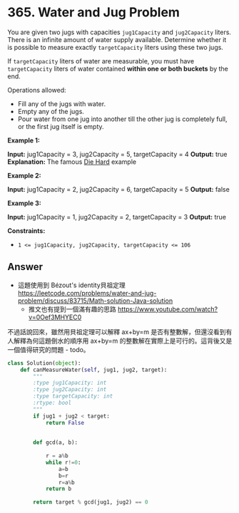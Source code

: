 # 365. Water and Jug Problem
You are given two jugs with capacities `jug1Capacity` and `jug2Capacity` liters. There is an infinite amount of water supply available. Determine whether it is possible to measure exactly `targetCapacity` liters using these two jugs.

If `targetCapacity` liters of water are measurable, you must have `targetCapacity` liters of water contained **within one or both buckets** by the end.

Operations allowed:

-   Fill any of the jugs with water.
-   Empty any of the jugs.
-   Pour water from one jug into another till the other jug is completely full, or the first jug itself is empty.

**Example 1:**

**Input:** jug1Capacity = 3, jug2Capacity = 5, targetCapacity = 4
**Output:** true
**Explanation:** The famous [Die Hard](https://www.youtube.com/watch?v=BVtQNK_ZUJg&ab_channel=notnek01) example 

**Example 2:**

**Input:** jug1Capacity = 2, jug2Capacity = 6, targetCapacity = 5
**Output:** false

**Example 3:**

**Input:** jug1Capacity = 1, jug2Capacity = 2, targetCapacity = 3
**Output:** true

**Constraints:**

-   `1 <= jug1Capacity, jug2Capacity, targetCapacity <= 106`

## Answer
* 這題使用到 Bézout's identity貝祖定理 https://leetcode.com/problems/water-and-jug-problem/discuss/83715/Math-solution-Java-solution
	* 推文也有提到一個滿有趣的思路 https://www.youtube.com/watch?v=0Oef3MHYEC0

不過話說回來，雖然用貝祖定理可以解釋 ax+by=m 是否有整數解，但還沒看到有人解釋為何這題倒水的順序用 ax+by=m 的整數解在實際上是可行的。這背後又是一個值得研究的問題 - todo。


```python
class Solution(object):
    def canMeasureWater(self, jug1, jug2, target):
        """
        :type jug1Capacity: int
        :type jug2Capacity: int
        :type targetCapacity: int
        :rtype: bool
        """
        if jug1 + jug2 < target:
            return False
        
        
        def gcd(a, b):
            
            r = a%b
            while r!=0:
                a=b
                b=r
                r=a%b
            return b
        
        return target % gcd(jug1, jug2) == 0
```